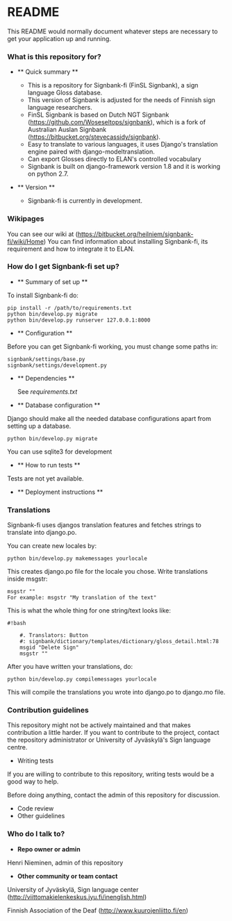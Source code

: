 # README #

This README would normally document whatever steps are necessary to get your application up and running.

### What is this repository for? ###

*   ** Quick summary **
    * This is a repository for Signbank-fi (FinSL Signbank), a sign language Gloss database.
    * This version of Signbank is adjusted for the needs of Finnish sign language researchers.
    * FinSL Signbank is based on Dutch NGT Signbank (https://github.com/Woseseltops/signbank), which is a fork of Australian Auslan Signbank (https://bitbucket.org/stevecassidy/signbank).
    * Easy to translate to various languages, it uses Django's translation engine paired with django-modeltranslation.
    * Can export Glosses directly to ELAN's controlled vocabulary
    * Signbank is built on django-framework version 1.8 and it is working on python 2.7.

*   ** Version **

    * Signbank-fi is currently in development.
    
### Wikipages ###

You can see our wiki at (https://bitbucket.org/heilniem/signbank-fi/wiki/Home)
You can find information about installing Signbank-fi, its requirement and how to integrate it to ELAN.

### How do I get Signbank-fi set up? ###

*   ** Summary of set up **

To install Signbank-fi do:

    pip install -r /path/to/requirements.txt
    python bin/develop.py migrate
    python bin/develop.py runserver 127.0.0.1:8000

*   ** Configuration **

Before you can get Signbank-fi working, you must change some paths in:  

    signbank/settings/base.py  
    signbank/settings/development.py                              

* ** Dependencies **

    See *requirements.txt*

*   ** Database configuration **

Django should make all the needed database configurations apart from setting up a database.

    python bin/develop.py migrate

You can use sqlite3 for development

*   ** How to run tests **

Tests are not yet available.

*   ** Deployment instructions **

### Translations ###

Signbank-fi uses djangos translation features and fetches strings to translate into django.po.

You can create new locales by:

    python bin/develop.py makemessages yourlocale

This creates django.po file for the locale you chose. Write translations inside msgstr:

    msgstr ""
    For example: msgstr "My translation of the text"

This is what the whole thing for one string/text looks like:

```
#!bash

    #. Translators: Button
    #: signbank/dictionary/templates/dictionary/gloss_detail.html:78
    msgid "Delete Sign"
    msgstr ""

```



After you have written your translations, do:

    python bin/develop.py compilemessages yourlocale

This will compile the translations you wrote into django.po to django.mo file.

### Contribution guidelines ###

This repository might not be actively maintained and that makes contribution a little harder.
If you want to contribute to the project, contact the repository administrator or University of Jyväskylä's Sign language centre.

* Writing tests

If you are willing to contribute to this repository, writing tests would be a good way to help.

Before doing anything, contact the admin of this repository for discussion.

* Code review
* Other guidelines

### Who do I talk to? ###

* **Repo owner or admin**

Henri Nieminen, admin of this repository

* **Other community or team contact**

University of Jyväskylä, Sign language center (http://viittomakielenkeskus.jyu.fi/inenglish.html)

Finnish Association of the Deaf (http://www.kuurojenliitto.fi/en)